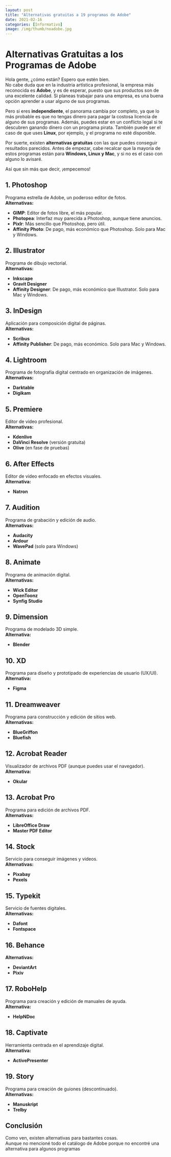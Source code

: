 ```yaml
---
layout: post
title: "Alternativas gratuitas a 19 programas de Adobe"
date: 2021-02-16
categories: [Informativo]
image: /img/thumb/noadobe.jpg
---
```


# Alternativas Gratuitas a los Programas de Adobe

Hola gente, ¿cómo están? Espero que estén bien.  
No cabe duda que en la industria artística profesional, la empresa más reconocida es **Adobe**, y es de esperar, puesto que sus productos son de una excelente calidad. Si planeas trabajar para una empresa, es una buena opción aprender a usar alguno de sus programas.

Pero si eres **independiente**, el panorama cambia por completo, ya que lo más probable es que no tengas dinero para pagar la costosa licencia de alguno de sus programas. Además, puedes estar en un conflicto legal si te descubren ganando dinero con un programa pirata. También puede ser el caso de que uses **Linux**, por ejemplo, y el programa no esté disponible.

Por suerte, existen **alternativas gratuitas** con las que puedes conseguir resultados parecidos. Antes de empezar, cabe recalcar que la mayoría de estos programas están para **Windows, Linux y Mac**, y si no es el caso con alguno lo avisaré.

Así que sin más que decir, ¡empecemos!



## 1. Photoshop

Programa estrella de Adobe, un poderoso editor de fotos.  
**Alternativas:**

- **GIMP**: Editor de fotos libre, el más popular.
- **Photopea**: Interfaz muy parecida a Photoshop, aunque tiene anuncios.
- **Pixlr**: Más sencillo que Photoshop, pero útil.
- **Affinity Photo**: De pago, más económico que Photoshop. Solo para Mac y Windows.



## 2. Illustrator

Programa de dibujo vectorial.  
**Alternativas:**

- **Inkscape**
- **Gravit Designer**
- **Affinity Designer**: De pago, más económico que Illustrator. Solo para Mac y Windows.



## 3. InDesign

Aplicación para composición digital de páginas.  
**Alternativas:**

- **Scribus**
- **Affinity Publisher**: De pago, más económico. Solo para Mac y Windows.



## 4. Lightroom

Programa de fotografía digital centrado en organización de imágenes.  
**Alternativas:**

- **Darktable**
- **Digikam**



## 5. Premiere

Editor de video profesional.  
**Alternativas:**

- **Kdenlive**
- **DaVinci Resolve** (versión gratuita)
- **Olive** (en fase de pruebas)



## 6. After Effects

Editor de video enfocado en efectos visuales.  
**Alternativa:**

- **Natron**



## 7. Audition

Programa de grabación y edición de audio.  
**Alternativas:**

- **Audacity**
- **Ardour**
- **WavePad** (solo para Windows)



## 8. Animate

Programa de animación digital.  
**Alternativas:**

- **Wick Editor**
- **OpenToonz**
- **Synfig Studio**



## 9. Dimension

Programa de modelado 3D simple.  
**Alternativa:**

- **Blender**



## 10. XD

Programa para diseño y prototipado de experiencias de usuario (UX/UI).  
**Alternativa:**

- **Figma**



## 11. Dreamweaver

Programa para construcción y edición de sitios web.  
**Alternativas:**

- **BlueGriffon**
- **Bluefish**



## 12. Acrobat Reader

Visualizador de archivos PDF (aunque puedes usar el navegador).  
**Alternativa:**

- **Okular**



## 13. Acrobat Pro

Programa para edición de archivos PDF.  
**Alternativas:**

- **LibreOffice Draw**
- **Master PDF Editor**



## 14. Stock

Servicio para conseguir imágenes y videos.  
**Alternativas:**

- **Pixabay**
- **Pexels**



## 15. Typekit

Servicio de fuentes digitales.  
**Alternativas:**

- **Dafont**
- **Fontspace**



## 16. Behance

**Alternativas:**

- **DeviantArt**
- **Pixiv**



## 17. RoboHelp

Programa para creación y edición de manuales de ayuda.  
**Alternativa:**

- **HelpNDoc**



## 18. Captivate

Herramienta centrada en el aprendizaje digital.  
**Alternativa:**

- **ActivePresenter**



## 19. Story

Programa para creación de guiones (descontinuado).  
**Alternativas:**

- **Manuskript**
- **Trelby**



## Conclusión

Como ven, existen alternativas para bastantes cosas.  
Aunque no mencioné todo el catálogo de Adobe porque no encontré una alternativa para algunos programas
